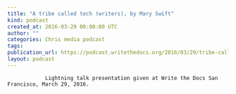 ```yaml
---
title: "A tribe called tech (writers), by Mary Swift"
kind: podcast
created_at: 2016-03-29 00:00:00 UTC
author: ""
categories: Chris media podcast
tags: 
publication_url: https://podcast.writethedocs.org/2016/03/29/tribe-called-tech-writers-mary-swift/
layout: podcast
---
```


                Lightning talk presentation given at Write the Docs San Francisco, March 29, 2016.
            